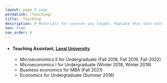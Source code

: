 ```yaml
---
layout: page # page
permalink: /Teaching/
title:  Teaching
description: # Materials for courses you taught. Replace this text with your description.
nav: true
nav_order: 4
---
```


* #### Teaching Assistant, [Laval University](https://www.fss.ulaval.ca/economique)
  * Microeconomics II for Undergraduate (Fall 2018, Fall 2019, Fall 2022)
  * Microeconomics I for Undergraduate (Winter 2018, Winter 2019)
  * Business economics for MBA (Fall 2021)
  * Economics for Undergraduate (Summer 2018)



<!-- For now, this page is assumed to be a static description of your courses. You can convert it to a collection similar to `_projects/` so that you can have a dedicated page for each course.

Organize your courses by years, topics, or universities, however you like! -->

